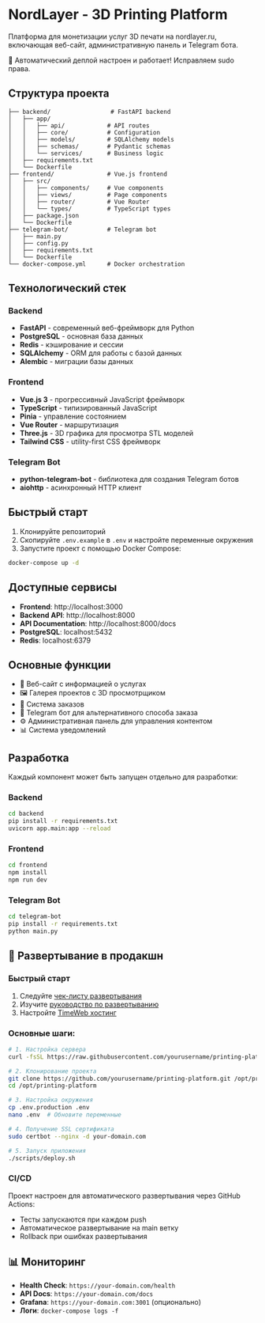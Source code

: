 # NordLayer - 3D Printing Platform

Платформа для монетизации услуг 3D печати на nordlayer.ru, включающая веб-сайт, административную панель и Telegram бота.

🚀 Автоматический деплой настроен и работает! Исправляем sudo права.

## Структура проекта

```
├── backend/                 # FastAPI backend
│   ├── app/
│   │   ├── api/            # API routes
│   │   ├── core/           # Configuration
│   │   ├── models/         # SQLAlchemy models
│   │   ├── schemas/        # Pydantic schemas
│   │   └── services/       # Business logic
│   ├── requirements.txt
│   └── Dockerfile
├── frontend/               # Vue.js frontend
│   ├── src/
│   │   ├── components/     # Vue components
│   │   ├── views/          # Page components
│   │   ├── router/         # Vue Router
│   │   └── types/          # TypeScript types
│   ├── package.json
│   └── Dockerfile
├── telegram-bot/           # Telegram bot
│   ├── main.py
│   ├── config.py
│   ├── requirements.txt
│   └── Dockerfile
└── docker-compose.yml      # Docker orchestration
```

## Технологический стек

### Backend
- **FastAPI** - современный веб-фреймворк для Python
- **PostgreSQL** - основная база данных
- **Redis** - кэширование и сессии
- **SQLAlchemy** - ORM для работы с базой данных
- **Alembic** - миграции базы данных

### Frontend
- **Vue.js 3** - прогрессивный JavaScript фреймворк
- **TypeScript** - типизированный JavaScript
- **Pinia** - управление состоянием
- **Vue Router** - маршрутизация
- **Three.js** - 3D графика для просмотра STL моделей
- **Tailwind CSS** - utility-first CSS фреймворк

### Telegram Bot
- **python-telegram-bot** - библиотека для создания Telegram ботов
- **aiohttp** - асинхронный HTTP клиент

## Быстрый старт

1. Клонируйте репозиторий
2. Скопируйте `.env.example` в `.env` и настройте переменные окружения
3. Запустите проект с помощью Docker Compose:

```bash
docker-compose up -d
```

## Доступные сервисы

- **Frontend**: http://localhost:3000
- **Backend API**: http://localhost:8000
- **API Documentation**: http://localhost:8000/docs
- **PostgreSQL**: localhost:5432
- **Redis**: localhost:6379

## Основные функции

- 📱 Веб-сайт с информацией о услугах
- 🖼️ Галерея проектов с 3D просмотрщиком
- 📝 Система заказов
- 🤖 Telegram бот для альтернативного способа заказа
- ⚙️ Административная панель для управления контентом
- 📊 Система уведомлений

## Разработка

Каждый компонент может быть запущен отдельно для разработки:

### Backend
```bash
cd backend
pip install -r requirements.txt
uvicorn app.main:app --reload
```

### Frontend
```bash
cd frontend
npm install
npm run dev
```

### Telegram Bot
```bash
cd telegram-bot
pip install -r requirements.txt
python main.py
```

## 🚀 Развертывание в продакшн

### Быстрый старт
1. Следуйте [чек-листу развертывания](DEPLOYMENT_CHECKLIST.md)
2. Изучите [руководство по развертыванию](docs/DEPLOYMENT_GUIDE.md)
3. Настройте [TimeWeb хостинг](docs/TIMEWEB_SETUP.md)

### Основные шаги:
```bash
# 1. Настройка сервера
curl -fsSL https://raw.githubusercontent.com/yourusername/printing-platform/main/scripts/setup-server.sh | bash

# 2. Клонирование проекта
git clone https://github.com/yourusername/printing-platform.git /opt/printing-platform
cd /opt/printing-platform

# 3. Настройка окружения
cp .env.production .env
nano .env  # Обновите переменные

# 4. Получение SSL сертификата
sudo certbot --nginx -d your-domain.com

# 5. Запуск приложения
./scripts/deploy.sh
```

### CI/CD
Проект настроен для автоматического развертывания через GitHub Actions:
- Тесты запускаются при каждом push
- Автоматическое развертывание на main ветку
- Rollback при ошибках развертывания

## 📊 Мониторинг

- **Health Check**: `https://your-domain.com/health`
- **API Docs**: `https://your-domain.com/docs`
- **Grafana**: `https://your-domain.com:3001` (опционально)
- **Логи**: `docker-compose logs -f`